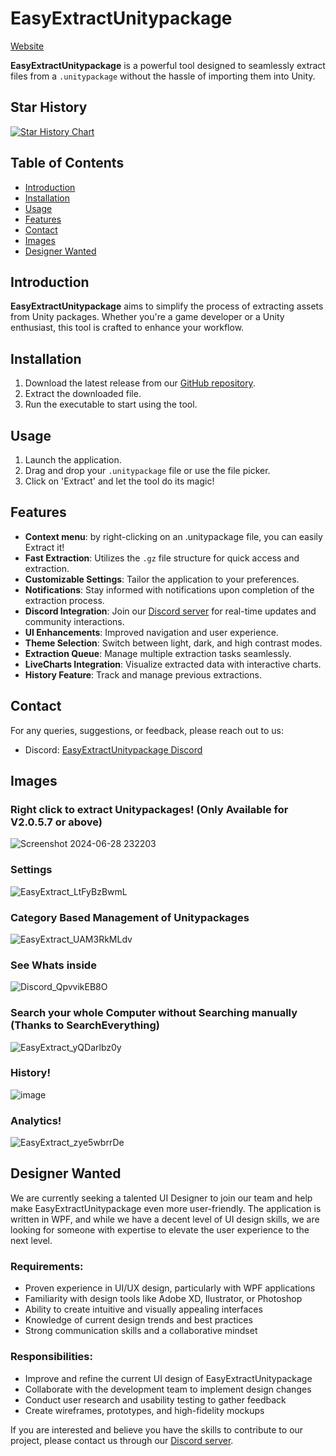 # EasyExtractUnitypackage
[Website](https://hakusystems.net/easyextractunitypackage)

**EasyExtractUnitypackage** is a powerful tool designed to seamlessly extract files from a `.unitypackage` without the hassle of importing them into Unity.


## Star History

<a href="https://star-history.com/#HakuSystems/EasyExtractUnitypackage&Date">
 <picture>
   <source media="(prefers-color-scheme: dark)" srcset="https://api.star-history.com/svg?repos=HakuSystems/EasyExtractUnitypackage&type=Date&theme=dark" />
   <source media="(prefers-color-scheme: light)" srcset="https://api.star-history.com/svg?repos=HakuSystems/EasyExtractUnitypackage&type=Date" />
   <img alt="Star History Chart" src="https://api.star-history.com/svg?repos=HakuSystems/EasyExtractUnitypackage&type=Date" />
 </picture>
</a>

## Table of Contents
- [Introduction](#introduction)
- [Installation](#installation)
- [Usage](#usage)
- [Features](#features)
- [Contact](#contact)
- [Images](#images)
- [Designer Wanted](#designer-wanted)

## Introduction
**EasyExtractUnitypackage** aims to simplify the process of extracting assets from Unity packages. Whether you're a game developer or a Unity enthusiast, this tool is crafted to enhance your workflow.

## Installation
1. Download the latest release from our [GitHub repository](https://github.com/HakuSystems/EasyExtractUnitypackage/releases).
2. Extract the downloaded file.
3. Run the executable to start using the tool.

## Usage
1. Launch the application.
2. Drag and drop your `.unitypackage` file or use the file picker.
3. Click on 'Extract' and let the tool do its magic!

## Features
- **Context menu**: by right-clicking on an .unitypackage file, you can easily Extract it!
- **Fast Extraction**: Utilizes the `.gz` file structure for quick access and extraction.
- **Customizable Settings**: Tailor the application to your preferences.
- **Notifications**: Stay informed with notifications upon completion of the extraction process.
- **Discord Integration**: Join our [Discord server](https://discord.gg/Wn7XfhPCyD) for real-time updates and community interactions.
- **UI Enhancements**: Improved navigation and user experience.
- **Theme Selection**: Switch between light, dark, and high contrast modes.
- **Extraction Queue**: Manage multiple extraction tasks seamlessly.
- **LiveCharts Integration**: Visualize extracted data with interactive charts.
- **History Feature**: Track and manage previous extractions.

## Contact
For any queries, suggestions, or feedback, please reach out to us:
- Discord: [EasyExtractUnitypackage Discord](https://discord.gg/Wn7XfhPCyD)

## Images
### Right click to extract Unitypackages! (Only Available for V2.0.5.7 or above)
![Screenshot 2024-06-28 232203](https://github.com/HakuSystems/EasyExtractUnitypackage/assets/66133638/8f75d32a-1737-4b86-9f64-11390b60a618)
### Settings
![EasyExtract_LtFyBzBwmL](https://github.com/HakuSystems/EasyExtractUnitypackage/assets/66133638/dfa85198-0a1d-4e50-8104-084b66a58fa1)
### Category Based Management of Unitypackages
![EasyExtract_UAM3RkMLdv](https://github.com/HakuSystems/EasyExtractUnitypackage/assets/66133638/f1f6f77a-fd76-4552-883e-a1c91a6d6f57)
### See Whats inside
![Discord_QpvvikEB8O](https://github.com/HakuSystems/EasyExtractUnitypackage/assets/66133638/517cbcf7-81eb-4041-ba23-fe4dc8ccb284)
### Search your whole Computer without Searching manually (Thanks to SearchEverything)
![EasyExtract_yQDarlbz0y](https://github.com/HakuSystems/EasyExtractUnitypackage/assets/66133638/21e134d6-fd3a-4a40-9112-2a21b8d58b19)
### History!
![image](https://github.com/HakuSystems/EasyExtractUnitypackage/assets/66133638/e3247e91-a9c3-4514-ab1c-c5967f201327)
### Analytics!
![EasyExtract_zye5wbrrDe](https://github.com/HakuSystems/EasyExtractUnitypackage/assets/66133638/72e9f877-ff32-4177-95ce-9bfb764b81e5)



## Designer Wanted

We are currently seeking a talented UI Designer to join our team and help make EasyExtractUnitypackage even more user-friendly. The application is written in WPF, and while we have a decent level of UI design skills, we are looking for someone with expertise to elevate the user experience to the next level.

### Requirements:
- Proven experience in UI/UX design, particularly with WPF applications
- Familiarity with design tools like Adobe XD, Ilustrator, or Photoshop
- Ability to create intuitive and visually appealing interfaces
- Knowledge of current design trends and best practices
- Strong communication skills and a collaborative mindset

### Responsibilities:
- Improve and refine the current UI design of EasyExtractUnitypackage
- Collaborate with the development team to implement design changes
- Conduct user research and usability testing to gather feedback
- Create wireframes, prototypes, and high-fidelity mockups

If you are interested and believe you have the skills to contribute to our project, please contact us through our [Discord server](https://discord.gg/Wn7XfhPCyD).

